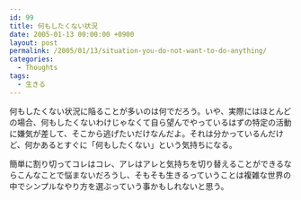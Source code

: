 ```yaml
---
id: 99
title: 何もしたくない状況
date: 2005-01-13 00:00:00 +0900
layout: post
permalink: /2005/01/13/situation-you-do-not-want-to-do-anything/
categories:
  - Thoughts
tags:
  - 生きる
---
```

何もしたくない状況に陥ることが多いのは何でだろう。いや、実際にはほとんどの場合、何もしたくないわけじゃなくて自ら望んでやっているはずの特定の活動に嫌気が差して、そこから逃げたいだけなんだよ。それは分かっているんだけど、何かあるとすぐに「何もしたくない」という気持ちになる。
  
簡単に割り切ってコレはコレ、アレはアレと気持ちを切り替えることができるならこんなことで悩まないだろうし、そもそも生きるっていうことは複雑な世界の中でシンプルなやり方を選ぶっていう事かもしれないと思う。
